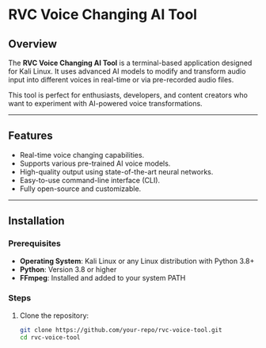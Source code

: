 # RVC Voice Changing AI Tool

## Overview
The **RVC Voice Changing AI Tool** is a terminal-based application designed for Kali Linux. It uses advanced AI models to modify and transform audio input into different voices in real-time or via pre-recorded audio files.

This tool is perfect for enthusiasts, developers, and content creators who want to experiment with AI-powered voice transformations.

---

## Features
- Real-time voice changing capabilities.
- Supports various pre-trained AI voice models.
- High-quality output using state-of-the-art neural networks.
- Easy-to-use command-line interface (CLI).
- Fully open-source and customizable.

---

## Installation

### Prerequisites
- **Operating System**: Kali Linux or any Linux distribution with Python 3.8+
- **Python**: Version 3.8 or higher
- **FFmpeg**: Installed and added to your system PATH

### Steps
1. Clone the repository:
   ```bash
   git clone https://github.com/your-repo/rvc-voice-tool.git
   cd rvc-voice-tool
